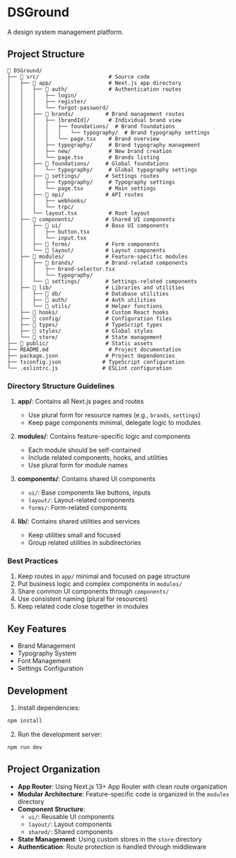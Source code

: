 # DSGround

A design system management platform.

## Project Structure

```
📁 DSGround/
├── 📁 src/                      # Source code
│   ├── 📁 app/                  # Next.js app directory
│   │   ├── 📁 auth/             # Authentication routes
│   │   │   ├── login/
│   │   │   ├── register/
│   │   │   └── forgot-password/
│   │   ├── 📁 brands/          # Brand management routes
│   │   │   ├── [brandId]/      # Individual brand view
│   │   │   │   ├── foundations/  # Brand foundations
│   │   │   │   │   └── typography/  # Brand typography settings
│   │   │   │   └── page.tsx    # Brand overview
│   │   │   ├── typography/     # Brand typography management
│   │   │   ├── new/            # New brand creation
│   │   │   └── page.tsx        # Brands listing
│   │   ├── 📁 foundations/     # Global foundations
│   │   │   └── typography/     # Global typography settings
│   │   ├── 📁 settings/        # Settings routes
│   │   │   ├── typography/     # Typography settings
│   │   │   └── page.tsx        # Main settings
│   │   ├── 📁 api/             # API routes
│   │   │   ├── webhooks/
│   │   │   └── trpc/
│   │   └── layout.tsx          # Root layout
│   ├── 📁 components/          # Shared UI components
│   │   ├── 📁 ui/              # Base UI components
│   │   │   ├── button.tsx
│   │   │   └── input.tsx
│   │   ├── 📁 forms/           # Form components
│   │   └── 📁 layout/          # Layout components
│   ├── 📁 modules/             # Feature-specific modules
│   │   ├── 📁 brands/          # Brand-related components
│   │   │   ├── brand-selector.tsx
│   │   │   └── typography/
│   │   └── 📁 settings/        # Settings-related components
│   ├── 📁 lib/                 # Libraries and utilities
│   │   ├── 📁 db/              # Database utilities
│   │   ├── 📁 auth/            # Auth utilities
│   │   └── 📁 utils/           # Helper functions
│   ├── 📁 hooks/               # Custom React hooks
│   ├── 📁 config/              # Configuration files
│   ├── 📁 types/               # TypeScript types
│   ├── 📁 styles/              # Global styles
│   └── 📁 store/               # State management
├── 📁 public/                  # Static assets
├── README.md                   # Project documentation
├── package.json               # Project dependencies
├── tsconfig.json             # TypeScript configuration
└── .eslintrc.js              # ESLint configuration
```

### Directory Structure Guidelines

1. **app/**: Contains all Next.js pages and routes
   - Use plural form for resource names (e.g., `brands`, `settings`)
   - Keep page components minimal, delegate logic to modules

2. **modules/**: Contains feature-specific logic and components
   - Each module should be self-contained
   - Include related components, hooks, and utilities
   - Use plural form for module names

3. **components/**: Contains shared UI components
   - `ui/`: Base components like buttons, inputs
   - `layout/`: Layout-related components
   - `forms/`: Form-related components

4. **lib/**: Contains shared utilities and services
   - Keep utilities small and focused
   - Group related utilities in subdirectories

### Best Practices

1. Keep routes in `app/` minimal and focused on page structure
2. Put business logic and complex components in `modules/`
3. Share common UI components through `components/`
4. Use consistent naming (plural for resources)
5. Keep related code close together in modules

## Key Features

- Brand Management
- Typography System
- Font Management
- Settings Configuration

## Development

1. Install dependencies:
```bash
npm install
```

2. Run the development server:
```bash
npm run dev
```

## Project Organization

- **App Router**: Using Next.js 13+ App Router with clean route organization
- **Modular Architecture**: Feature-specific code is organized in the `modules` directory
- **Component Structure**: 
  - `ui/`: Reusable UI components
  - `layout/`: Layout components
  - `shared/`: Shared components
- **State Management**: Using custom stores in the `store` directory
- **Authentication**: Route protection is handled through middleware
